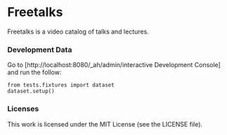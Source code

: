 Freetalks
=========

Freetalks is a video catalog of talks and lectures.

### Development Data

Go to [http://localhost:8080/_ah/admin/interactive Development Console] and run
the follow:

    from tests.fixtures import dataset
    dataset.setup()

### Licenses

This work is licensed under the MIT License (see the LICENSE file).
